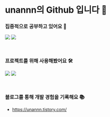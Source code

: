 # unannn의  Github 입니다 👋


### 집중적으로 공부하고 있어요 🔭

<img src="https://img.shields.io/badge/Java-007396?style=flat-square&logo=Java&logoColor=white"/></a>
<img src="https://img.shields.io/badge/Spring-6DB33F?style=flat-square&logo=Spring&logoColor=white"/></a>  
    
<br />

### 프로젝트를 위해 사용해봤어요 🛠
<img src="https://img.shields.io/badge/JavaScript-F7DF1E?style=flat-square&logo=JavaScript&logoColor=white"/></a>
<img src="https://img.shields.io/badge/React-61DAFB?style=flat-square&logo=React&logoColor=white"/></a>  
    
<br />

### 블로그를 통해 개발 경험을 기록해요 📚
- https://unannn.tistory.com/

<!--
               
### About me 😆

- 💻 Student Developer Interested in Backend
- 💻 Department of Computer Science in Sejong Univ.

### Studying Now 📚

- 🔥 I’m currently learning Java Spring and Argorithm.

### Activities 🤼‍♀️

- 👨🏻‍💻 Sejong UMC Backend Spring Course (2022.03 ~ now)
- 👨🏻‍💻 Sejong Univ. En# 21th (2021.04 ~ now)
- 👨🏻‍💻 StartUp 'PetRun'(2022.01 ~ 2022.02)
- 👨🏻‍💻 Student Council (2018.01 ~ 2018.12)
-->



<!--
**unannn/unannn** is a ✨ _special_ ✨ repository because its `README.md` (this file) appears on your GitHub profile.

Here are some ideas to get you started:

- 🔭 I’m currently working on ...
- 🌱 I’m currently learning ...
- 👯 I’m looking to collaborate on ...
- 🤔 I’m looking for help with ...
- 💬 Ask me about ...
- 📫 How to reach me: ...
- 😄 Pronouns: ...
- ⚡ Fun fact: ...
-->
